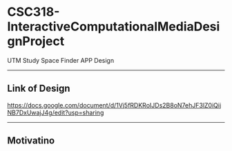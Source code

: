 # CSC318-InteractiveComputationalMediaDesignProject
UTM Study Space Finder APP Design

---

## Link of Design

https://docs.google.com/document/d/1Vj5fRDKRoIJDs2B8oN7ehJF3lZ0iQijNB7DxUwajJ4g/edit?usp=sharing


---

## Motivatino

